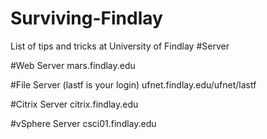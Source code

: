# Surviving-Findlay
List of tips and tricks at University of Findlay
#Server

#Web Server
mars.findlay.edu

#File Server (lastf is your login)
ufnet.findlay.edu/ufnet/lastf

#Citrix Server
citrix.findlay.edu

#vSphere Server
csci01.findlay.edu
